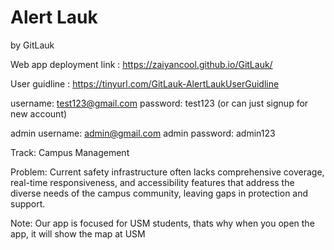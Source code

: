 # Alert Lauk
by GitLauk

Web app deployment link : https://zaiyancool.github.io/GitLauk/

User guidline : https://tinyurl.com/GitLauk-AlertLaukUserGuidline

username: test123@gmail.com
password: test123
(or can just signup for new account)

admin username: admin@gmail.com
admin password: admin123

Track: Campus Management

Problem: Current safety infrastructure often lacks comprehensive coverage, real-time responsiveness, and accessibility features that address the diverse needs of the campus community, leaving gaps in protection and support.


Note: Our app is focused for USM students, thats why when you open the app, it will show the map at USM
